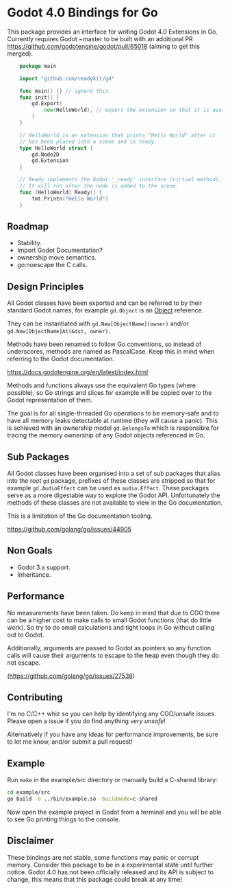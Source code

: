# Godot 4.0 Bindings for Go

This package provides an interface for writing Godot 4.0 Extensions in Go. Currently requires Godot ~master to be built with an additional PR
https://github.com/godotengine/godot/pull/65018 (aiming to get this merged).

```go
    package main

    import "github.com/readykit/gd"

    func main() {} // ignore this
    func init() {
        gd.Export(
            new(HelloWorld), // export the extension so that it is available in Godot.
        )
    }

    // HelloWorld is an extension that prints "Hello World" after it 
    // has been placed into a scene and is ready.
    type HelloWorld struct {
        gd.Node2D
        gd.Extension
    }

    // Ready implements the Godot '_ready' interface (virtual method).
    // It will run after the node is added to the scene.
    func (HelloWorld) Ready() {
        fmt.Printn("Hello World")
    }
```

## Roadmap

* Stability.
* Import Godot Documentation?
* ownership move semantics.
* go:noescape the C calls.

## Design Principles

All Godot classes have been exported and can be referred to by their
standard Godot names, for example `gd.Object` is an 
[Object](https://docs.godotengine.org/en/latest/classes/class_object.html) 
reference.

They can be instantiated with `gd.New[ObjectName](owner)` and/or `gd.New[ObjectName]At(&dst, owner)`.

Methods have been renamed to follow Go conventions, so instead of
underscores, methods are named as PascalCase. Keep this in mind when
referring to the Godot documentation.

https://docs.godotengine.org/en/latest/index.html

Methods and functions always use the equivalent Go types (where possible), 
so Go strings and slices for example will be copied over to the Godot
representation of them.

The goal is for all single-threaded Go operations to be memory-safe and
to have all memory leaks detectable at runtime (they will cause a panic).
This is achieved with an ownership model `gd.BelongsTo` which is 
responsible for tracing the memory ownership of any Godot objects
referenced in Go. 

## Sub Packages

All Godot classes have been organised into a set of sub packages that alias
into the root `gd` package, prefixes of these classes are stripped so that
for example `gd.AudioEffect` can be used as `audio.Effect`. These packages
serve as a more digestable way to explore the Godot API. Unfortunately the
methods of these classes are not available to view in the Go documentation.

This is a limitation of the Go documentation tooling.

https://github.com/golang/go/issues/44905

## Non Goals

* Godot 3.x support.
* Inheritance.

## Performance

No measurements have been taken. Do keep in mind that due to CGO there can be 
a higher cost to make calls to small Godot functions (that do little work). 
So try to do small calculations and tight loops in Go without calling out to Godot. 

Additionally, arguments are passed to Godot as pointers so any function calls
will cause their arguments to escape to the heap even though they do not escape. 

(https://github.com/golang/go/issues/27538)


## Contributing

I'm no C/C++ whiz so you can help by identifying any CGO/unsafe issues. 
Please open a issue if you do find anything *very unsafe*! 

Alternatively if you have any ideas for performance improvements, be sure
to let me know, and/or submit a pull request!

## Example

Run `make` in the example/src directory or manually build a C-shared library:

```sh
cd example/src
go build -o ../bin/example.so -buildmode=c-shared
```

Now open the example project in Godot from a terminal and you will be able to 
see Go printing things to the console.

## Disclaimer

These bindings are not stable, some functions may panic or corrupt memory.
Consider this package to be in a experimental state until further notice.
Godot 4.0 has not been officially released and its API is subject to change,
this means that this package could break at any time!
